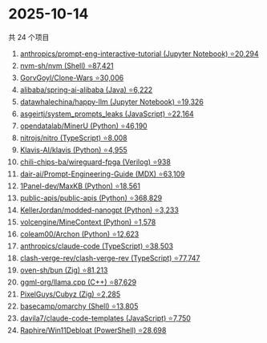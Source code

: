 # 2025-10-14

共 24 个项目

<!-- BEGIN GITHUB -->
<!-- 最后更新时间 2025-10-14 22:09:48 +0800 -->
1. [anthropics/prompt-eng-interactive-tutorial (Jupyter Notebook) ⭐20,294](https://github.com/anthropics/prompt-eng-interactive-tutorial)
1. [nvm-sh/nvm (Shell) ⭐87,421](https://github.com/nvm-sh/nvm)
1. [GorvGoyl/Clone-Wars ⭐30,006](https://github.com/GorvGoyl/Clone-Wars)
1. [alibaba/spring-ai-alibaba (Java) ⭐6,222](https://github.com/alibaba/spring-ai-alibaba)
1. [datawhalechina/happy-llm (Jupyter Notebook) ⭐19,326](https://github.com/datawhalechina/happy-llm)
1. [asgeirtj/system_prompts_leaks (JavaScript) ⭐22,164](https://github.com/asgeirtj/system_prompts_leaks)
1. [opendatalab/MinerU (Python) ⭐46,190](https://github.com/opendatalab/MinerU)
1. [nitrojs/nitro (TypeScript) ⭐8,008](https://github.com/nitrojs/nitro)
1. [Klavis-AI/klavis (Python) ⭐4,955](https://github.com/Klavis-AI/klavis)
1. [chili-chips-ba/wireguard-fpga (Verilog) ⭐938](https://github.com/chili-chips-ba/wireguard-fpga)
1. [dair-ai/Prompt-Engineering-Guide (MDX) ⭐63,109](https://github.com/dair-ai/Prompt-Engineering-Guide)
1. [1Panel-dev/MaxKB (Python) ⭐18,561](https://github.com/1Panel-dev/MaxKB)
1. [public-apis/public-apis (Python) ⭐368,829](https://github.com/public-apis/public-apis)
1. [KellerJordan/modded-nanogpt (Python) ⭐3,233](https://github.com/KellerJordan/modded-nanogpt)
1. [volcengine/MineContext (Python) ⭐1,578](https://github.com/volcengine/MineContext)
1. [coleam00/Archon (Python) ⭐12,623](https://github.com/coleam00/Archon)
1. [anthropics/claude-code (TypeScript) ⭐38,503](https://github.com/anthropics/claude-code)
1. [clash-verge-rev/clash-verge-rev (TypeScript) ⭐77,747](https://github.com/clash-verge-rev/clash-verge-rev)
1. [oven-sh/bun (Zig) ⭐81,213](https://github.com/oven-sh/bun)
1. [ggml-org/llama.cpp (C++) ⭐87,629](https://github.com/ggml-org/llama.cpp)
1. [PixelGuys/Cubyz (Zig) ⭐2,285](https://github.com/PixelGuys/Cubyz)
1. [basecamp/omarchy (Shell) ⭐13,805](https://github.com/basecamp/omarchy)
1. [davila7/claude-code-templates (JavaScript) ⭐7,750](https://github.com/davila7/claude-code-templates)
1. [Raphire/Win11Debloat (PowerShell) ⭐28,698](https://github.com/Raphire/Win11Debloat)
<!-- END GITHUB -->